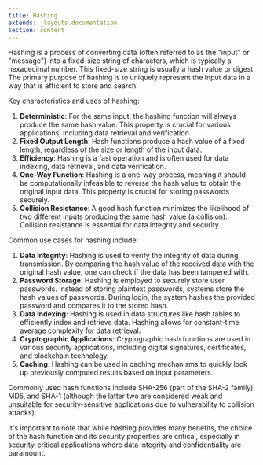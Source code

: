 ```yaml
---
title: Hashing
extends: _layouts.documentation
section: content
---
```


Hashing is a process of converting data (often referred to as the "input" or "message") into a fixed-size string of characters, which is typically a hexadecimal number. This fixed-size string is usually a hash value or digest. The primary purpose of hashing is to uniquely represent the input data in a way that is efficient to store and search.

Key characteristics and uses of hashing:

1. **Deterministic**: For the same input, the hashing function will always produce the same hash value. This property is crucial for various applications, including data retrieval and verification.
2. **Fixed Output Length**: Hash functions produce a hash value of a fixed length, regardless of the size or length of the input data.
3. **Efficiency**: Hashing is a fast operation and is often used for data indexing, data retrieval, and data verification.
4. **One-Way Function**: Hashing is a one-way process, meaning it should be computationally infeasible to reverse the hash value to obtain the original input data. This property is crucial for storing passwords securely.
5. **Collision Resistance**: A good hash function minimizes the likelihood of two different inputs producing the same hash value (a collision). Collision resistance is essential for data integrity and security.

Common use cases for hashing include:

1. **Data Integrity**: Hashing is used to verify the integrity of data during transmission. By comparing the hash value of the received data with the original hash value, one can check if the data has been tampered with.
2. **Password Storage**: Hashing is employed to securely store user passwords. Instead of storing plaintext passwords, systems store the hash values of passwords. During login, the system hashes the provided password and compares it to the stored hash.
3. **Data Indexing**: Hashing is used in data structures like hash tables to efficiently index and retrieve data. Hashing allows for constant-time average complexity for data retrieval.
4. **Cryptographic Applications**: Cryptographic hash functions are used in various security applications, including digital signatures, certificates, and blockchain technology.
5. **Caching**: Hashing can be used in caching mechanisms to quickly look up previously computed results based on input parameters.

Commonly used hash functions include SHA-256 (part of the SHA-2 family), MD5, and SHA-1 (although the latter two are considered weak and unsuitable for security-sensitive applications due to vulnerability to collision attacks).

It's important to note that while hashing provides many benefits, the choice of the hash function and its security properties are critical, especially in security-critical applications where data integrity and confidentiality are paramount.